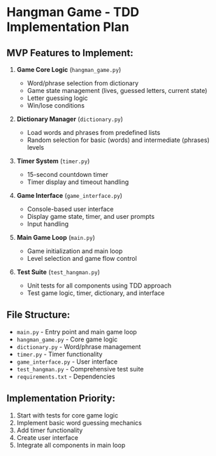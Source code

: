 # Hangman Game - TDD Implementation Plan

## MVP Features to Implement:
1. **Game Core Logic** (`hangman_game.py`)
   - Word/phrase selection from dictionary
   - Game state management (lives, guessed letters, current state)
   - Letter guessing logic
   - Win/lose conditions

2. **Dictionary Manager** (`dictionary.py`)
   - Load words and phrases from predefined lists
   - Random selection for basic (words) and intermediate (phrases) levels

3. **Timer System** (`timer.py`)
   - 15-second countdown timer
   - Timer display and timeout handling

4. **Game Interface** (`game_interface.py`)
   - Console-based user interface
   - Display game state, timer, and user prompts
   - Input handling

5. **Main Game Loop** (`main.py`)
   - Game initialization and main loop
   - Level selection and game flow control

6. **Test Suite** (`test_hangman.py`)
   - Unit tests for all components using TDD approach
   - Test game logic, timer, dictionary, and interface

## File Structure:
- `main.py` - Entry point and main game loop
- `hangman_game.py` - Core game logic
- `dictionary.py` - Word/phrase management
- `timer.py` - Timer functionality
- `game_interface.py` - User interface
- `test_hangman.py` - Comprehensive test suite
- `requirements.txt` - Dependencies

## Implementation Priority:
1. Start with tests for core game logic
2. Implement basic word guessing mechanics
3. Add timer functionality
4. Create user interface
5. Integrate all components in main loop